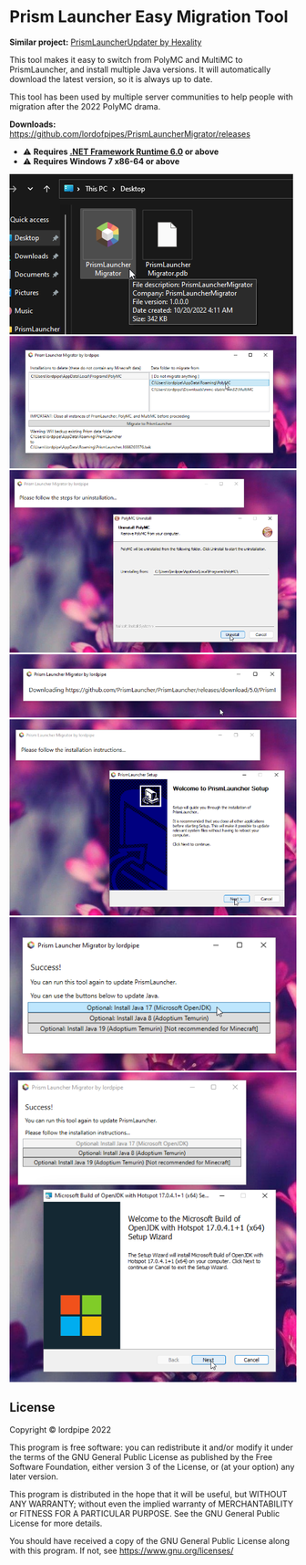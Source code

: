 Prism Launcher Easy Migration Tool
===

**Similar project:** [PrismLauncherUpdater by Hexality](https://github.com/Hexality/PrismLauncherUpdater)

This tool makes it easy to switch from PolyMC and MultiMC to PrismLauncher, and install multiple Java versions. It will automatically download the latest version, so it is always up to date.

This tool has been used by multiple server communities to help people with migration after the 2022 PolyMC drama.

**Downloads:** https://github.com/lordofpipes/PrismLauncherMigrator/releases

- ⚠️ **Requires [.NET Framework Runtime 6.0](https://dotnet.microsoft.com/en-us/download) or above**
- ⚠️ **Requires Windows 7 x86-64 or above**

![](screenshots/1.png)
![](screenshots/2.png)
![](screenshots/3.png)
![](screenshots/4.png)
![](screenshots/5.png)
![](screenshots/6.png)
![](screenshots/7.png)

License
---

Copyright © lordpipe 2022

This program is free software: you can redistribute it and/or modify it under the terms of the GNU General Public License as published by the Free Software Foundation, either version 3 of the License, or (at your option) any later version.

This program is distributed in the hope that it will be useful, but WITHOUT ANY WARRANTY; without even the implied warranty of MERCHANTABILITY or FITNESS FOR A PARTICULAR PURPOSE.  See the GNU General Public License for more details.

You should have received a copy of the GNU General Public License along with this program.  If not, see https://www.gnu.org/licenses/

